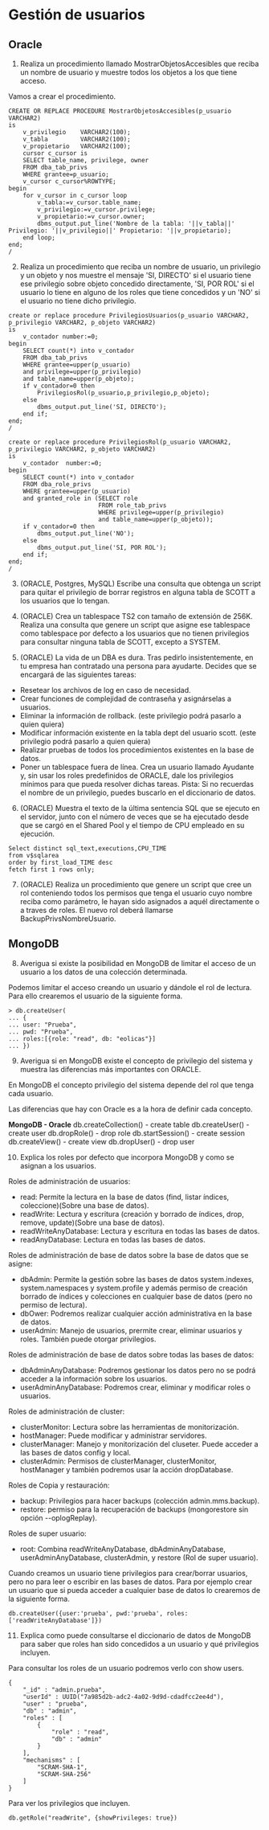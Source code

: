 # Gestión de usuarios

## Oracle

1. Realiza un procedimiento llamado MostrarObjetosAccesibles que reciba un nombre de usuario y
muestre todos los objetos a los que tiene acceso.

Vamos a crear el procedimiento.
~~~
CREATE OR REPLACE PROCEDURE MostrarObjetosAccesibles(p_usuario VARCHAR2)
is
    v_privilegio    VARCHAR2(100);
    v_tabla         VARCHAR2(100);
    v_propietario   VARCHAR2(100);
    cursor c_cursor is
    SELECT table_name, privilege, owner
    FROM dba_tab_privs
    WHERE grantee=p_usuario;
    v_cursor c_cursor%ROWTYPE;
begin
	for v_cursor in c_cursor loop
		v_tabla:=v_cursor.table_name;
		v_privilegio:=v_cursor.privilege;
		v_propietario:=v_cursor.owner;
    	dbms_output.put_line('Nombre de la tabla: '||v_tabla||' Privilegio: '||v_privilegio||' Propietario: '||v_propietario);
    end loop;
end;
/
~~~

2. Realiza un procedimiento que reciba un nombre de usuario, un privilegio y un objeto y nos muestre
el mensaje 'SI, DIRECTO' si el usuario tiene ese privilegio sobre objeto concedido directamente, 'SI,
POR ROL' si el usuario lo tiene en alguno de los roles que tiene concedidos y un 'NO' si el usuario
no tiene dicho privilegio.

~~~
create or replace procedure PrivilegiosUsuarios(p_usuario VARCHAR2, p_privilegio VARCHAR2, p_objeto VARCHAR2)
is
    v_contador number:=0;
begin
    SELECT count(*) into v_contador
    FROM dba_tab_privs
    WHERE grantee=upper(p_usuario)
    and privilege=upper(p_privilegio)
    and table_name=upper(p_objeto);
    if v_contador=0 then
        PrivilegiosRol(p_usuario,p_privilegio,p_objeto);
    else
        dbms_output.put_line('SI, DIRECTO');
    end if;
end;
/

create or replace procedure PrivilegiosRol(p_usuario VARCHAR2, p_privilegio VARCHAR2, p_objeto VARCHAR2)
is
    v_contador  number:=0;
begin
    SELECT count(*) into v_contador
    FROM dba_role_privs
    WHERE grantee=upper(p_usuario)
    and granted_role in (SELECT role
                         FROM role_tab_privs
                         WHERE privilege=upper(p_privilegio)
                         and table_name=upper(p_objeto));
    if v_contador=0 then
        dbms_output.put_line('NO');
    else
        dbms_output.put_line('SI, POR ROL');
    end if;
end;
/
~~~

3. (ORACLE, Postgres, MySQL) Escribe una consulta que obtenga un script para quitar el privilegio de
borrar registros en alguna tabla de SCOTT a los usuarios que lo tengan.

4. (ORACLE) Crea un tablespace TS2 con tamaño de extensión de 256K. Realiza una consulta que
genere un script que asigne ese tablespace como tablespace por defecto a los usuarios que no
tienen privilegios para consultar ninguna tabla de SCOTT, excepto a SYSTEM.

5. (ORACLE) La vida de un DBA es dura. Tras pedirlo insistentemente, en tu empresa han contratado
una persona para ayudarte. Decides que se encargará de las siguientes tareas:
- Resetear los archivos de log en caso de necesidad.
- Crear funciones de complejidad de contraseña y asignárselas a usuarios.
- Eliminar la información de rollback. (este privilegio podrá pasarlo a quien quiera)
- Modificar información existente en la tabla dept del usuario scott. (este privilegio podrá
pasarlo a quien quiera)
- Realizar pruebas de todos los procedimientos existentes en la base de datos.
- Poner un tablespace fuera de línea.
Crea un usuario llamado Ayudante y, sin usar los roles predefinidos de ORACLE, dale los
privilegios mínimos para que pueda resolver dichas tareas.
Pista: Si no recuerdas el nombre de un privilegio, puedes buscarlo en el diccionario de datos.

6. (ORACLE) Muestra el texto de la última sentencia SQL que se ejecuto en el servidor, junto con el
número de veces que se ha ejecutado desde que se cargó en el Shared Pool y el tiempo de CPU
empleado en su ejecución.

~~~
Select distinct sql_text,executions,CPU_TIME
from v$sqlarea
order by first_load_TIME desc
fetch first 1 rows only;
~~~

7. (ORACLE) Realiza un procedimiento que genere un script que cree un rol conteniendo todos los
permisos que tenga el usuario cuyo nombre reciba como parámetro, le hayan sido asignados a
aquél directamente o a traves de roles. El nuevo rol deberá llamarse BackupPrivsNombreUsuario.

## MongoDB

8. Averigua si existe la posibilidad en MongoDB de limitar el acceso de un usuario a los datos de una
colección determinada.

Podemos limitar el acceso creando un usuario y dándole el rol de lectura. Para ello crearemos el usuario de la siguiente forma.
~~~
> db.createUser(
... {
... user: "Prueba",
... pwd: "Prueba",
... roles:[{role: "read", db: "eolicas"}]
... })
~~~

9. Averigua si en MongoDB existe el concepto de privilegio del sistema y muestra las diferencias más
importantes con ORACLE.

En MongoDB el concepto privilegio del sistema depende del rol que tenga cada usuario.

Las diferencias que hay con Oracle es a la hora de definir cada concepto.

**MongoDB - Oracle**
db.createCollection()	- create table
db.createUser()	- create user
db.dropRole()	- drop role
db.startSession()	- create session
db.createView()	- create view
db.dropUser()	- drop user

10. Explica los roles por defecto que incorpora MongoDB y como se asignan a los usuarios.

Roles de administración de usuarios:
- read: Permite la lectura en la base de datos (find, listar índices, coleccione)(Sobre una base de datos).
- readWrite: Lectura y escritura (creación y borrado de índices, drop, remove, update)(Sobre una base de datos).
- readWriteAnyDatabase: Lectura y escritura en todas las bases de datos.
- readAnyDatabase: Lectura en todas las bases de datos.

Roles de administración de base de datos sobre la base de datos que se asigne:
- dbAdmin: Permite la gestión sobre las bases de datos system.indexes, system.namespaces y system.profile y además permiso de creación borrado de índices y colecciones en cualquier base de datos (pero no permiso de lectura).
- dbOwer: Podremos realizar cualquier acción administrativa en la base de datos.
- userAdmin: Manejo de usuarios, prermite crear, eliminar usuarios y roles. También puede otorgar privilegios.

Roles de administración de base de datos sobre todas las bases de datos:
- dbAdminAnyDatabase: Podremos gestionar los datos pero no se podrá acceder a la información sobre los usuarios.
- userAdminAnyDatabase: Podremos crear, eliminar y modificar roles o usuarios.

Roles de administración de cluster:
- clusterMonitor: Lectura sobre las herramientas de monitorización.
- hostManager: Puede modificar y administrar servidores.
- clusterManager: Manejo y monitorización del cluseter. Puede acceder a las bases de datos config y local.
- clusterAdmin: Permisos de clusterManager, clusterMonitor, hostManager y también podremos usar la acción dropDatabase.

Roles de Copia y restauración:
- backup: Privilegios para hacer backups (colección admin.mms.backup).
- restore: permiso para la recuperación de backups (mongorestore sin opción --oplogReplay).

Roles de super usuario:
- root: Combina readWriteAnyDatabase, dbAdminAnyDatabase, userAdminAnyDatabase, clusterAdmin, y restore (Rol de super usuario).

Cuando creamos un usuario tiene privilegios para crear/borrar usuarios, pero no para leer o escribir en las bases de datos. Para por ejemplo crear un usuario que si pueda acceder a cualquier base de datos lo crearemos de la siguiente forma.
~~~
db.createUser({user:'prueba', pwd:'prueba', roles: ['readWriteAnyDatabase']})
~~~

11. Explica como puede consultarse el diccionario de datos de MongoDB para saber que roles han sido
concedidos a un usuario y qué privilegios incluyen.

Para consultar los roles de un usuario podremos verlo con show users.
~~~
{
	"_id" : "admin.prueba",
	"userId" : UUID("7a985d2b-adc2-4a02-9d9d-cdadfcc2ee4d"),
	"user" : "prueba",
	"db" : "admin",
	"roles" : [
		{
			"role" : "read",
			"db" : "admin"
		}
	],
	"mechanisms" : [
		"SCRAM-SHA-1",
		"SCRAM-SHA-256"
	]
}
~~~

Para ver los privilegios que incluyen.
~~~
db.getRole("readWrite", {showPrivileges: true})
~~~
